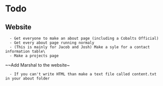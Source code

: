 # Todo  
   ## Website  
       
      - Get everyone to make an about page (including a Cobalts Official)  
      - Get every about page running normaly
      - (This is mainly for Jacob and Josh) Make a syle for a contact information table\
      - Make a projects page
   ~~Add Marshal to the website~

      - If you can't write HTML than make a text file called content.txt in your about folder
